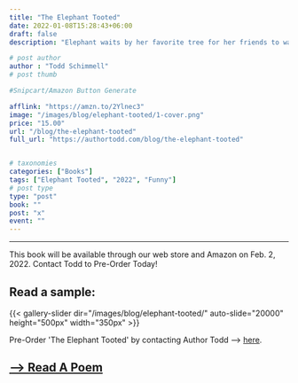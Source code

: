 ```yaml
---
title: "The Elephant Tooted"
date: 2022-01-08T15:28:43+06:00
draft: false
description: "Elephant waits by her favorite tree for her friends to walk by at the end of every day. One day Giraffe heard a loud, TOOT coming from Elephant's direction."

# post author
author : "Todd Schimmell"
# post thumb

#Snipcart/Amazon Button Generate

afflink: "https://amzn.to/2Ylnec3"
image: "/images/blog/elephant-tooted/1-cover.png"
price: "15.00"
url: "/blog/the-elephant-tooted"
full_url: "https://authortodd.com/blog/the-elephant-tooted"


# taxonomies
categories: ["Books"]
tags: ["Elephant Tooted", "2022", "Funny"]
# post type
type: "post"
book: ""
post: "x"
event: ""
---
```

---

This book will be available through our web store and Amazon on Feb. 2, 2022. Contact Todd to Pre-Order Today!

## Read a sample:

{{< gallery-slider dir="/images/blog/elephant-tooted/" auto-slide="20000" height="500px" width="350px" >}}

Pre-Order 'The Elephant Tooted' by contacting Author Todd --> [here](https://authortodd.com/#contact).

## [--> Read A Poem](/blog/everything-must-go)
